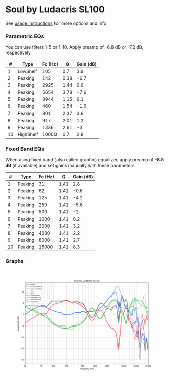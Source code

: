 # Soul by Ludacris SL100
See [usage instructions](https://github.com/jaakkopasanen/AutoEq#usage) for more options and info.

### Parametric EQs
You can use filters 1-5 or 1-10. Apply preamp of -6.8 dB or -7.2 dB, respectively.

|   # | Type      |   Fc (Hz) |    Q |   Gain (dB) |
|-----|-----------|-----------|------|-------------|
|   1 | LowShelf  |       105 | 0.7  |         3.9 |
|   2 | Peaking   |       142 | 0.38 |        -6.7 |
|   3 | Peaking   |      2925 | 1.44 |         6.6 |
|   4 | Peaking   |      5654 | 3.78 |        -7.6 |
|   5 | Peaking   |      8944 | 1.15 |         6.1 |
|   6 | Peaking   |       460 | 1.54 |        -1.6 |
|   7 | Peaking   |       801 | 2.37 |         3.6 |
|   8 | Peaking   |       917 | 2.01 |         1.2 |
|   9 | Peaking   |      1336 | 2.61 |        -3   |
|  10 | HighShelf |     10000 | 0.7  |         2.8 |

### Fixed Band EQs
When using fixed band (also called graphic) equalizer, apply preamp of **-8.5 dB** (if available) and set gains manually with these parameters.

|   # | Type    |   Fc (Hz) |    Q |   Gain (dB) |
|-----|---------|-----------|------|-------------|
|   1 | Peaking |        31 | 1.41 |         2.8 |
|   2 | Peaking |        62 | 1.41 |        -0.6 |
|   3 | Peaking |       125 | 1.41 |        -4.2 |
|   4 | Peaking |       250 | 1.41 |        -5.6 |
|   5 | Peaking |       500 | 1.41 |        -2   |
|   6 | Peaking |      1000 | 1.41 |         0.2 |
|   7 | Peaking |      2000 | 1.41 |         3.2 |
|   8 | Peaking |      4000 | 1.41 |         2.2 |
|   9 | Peaking |      8000 | 1.41 |         2.7 |
|  10 | Peaking |     16000 | 1.41 |         8.3 |

### Graphs
![](./Soul%20by%20Ludacris%20SL100.png)
